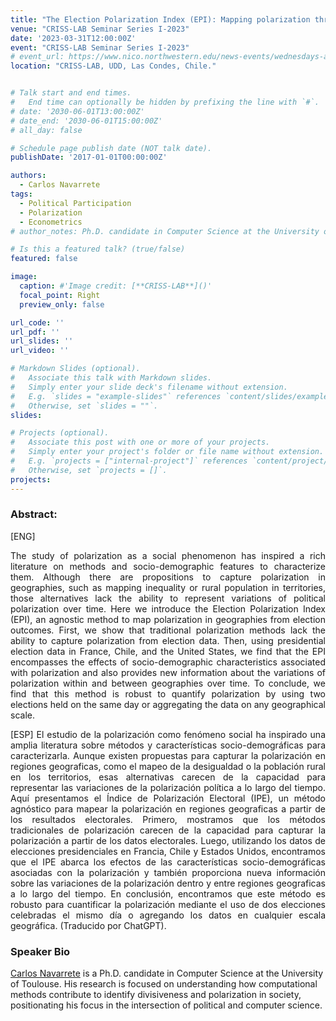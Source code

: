 ```yaml
---
title: "The Election Polarization Index (EPI): Mapping polarization through elections"
venue: "CRISS-LAB Seminar Series I-2023"
date: '2023-03-31T12:00:00Z'
event: "CRISS-LAB Seminar Series I-2023"
# event_url: https://www.nico.northwestern.edu/news-events/wednesdays-at-nico/speakers-2021.html
location: "CRISS-LAB, UDD, Las Condes, Chile."


# Talk start and end times.
#   End time can optionally be hidden by prefixing the line with `#`.
# date: '2030-06-01T13:00:00Z'
# date_end: '2030-06-01T15:00:00Z'
# all_day: false

# Schedule page publish date (NOT talk date).
publishDate: '2017-01-01T00:00:00Z'

authors: 
  - Carlos Navarrete
tags: 
  - Political Participation
  - Polarization
  - Econometrics
# author_notes: Ph.D. candidate in Computer Science at the University of Toulouse.

# Is this a featured talk? (true/false)
featured: false

image:
  caption: #'Image credit: [**CRISS-LAB**]()'
  focal_point: Right
  preview_only: false

url_code: ''
url_pdf: ''
url_slides: ''
url_video: ''

# Markdown Slides (optional).
#   Associate this talk with Markdown slides.
#   Simply enter your slide deck's filename without extension.
#   E.g. `slides = "example-slides"` references `content/slides/example-slides.md`.
#   Otherwise, set `slides = ""`.
slides:

# Projects (optional).
#   Associate this post with one or more of your projects.
#   Simply enter your project's folder or file name without extension.
#   E.g. `projects = ["internal-project"]` references `content/project/deep-learning/index.md`.
#   Otherwise, set `projects = []`.
projects:
---
```


<head>
<script src="https://cdn.jsdelivr.net/npm/add-to-calendar-button@2" async defer></script>

<style>
div {
  text-align: justify;
  text-justify: inter-word;
}
</style>


</head>


<div>
<add-to-calendar-button
  name="The Election Polarization Index (EPI): Mapping polarization through elections. CRISS-LAB"
  description="Zoom link: https://udd.zoom.us/j/82674667828?pwd=amlmNlk3R0hPZzlFOTRYY2tZRW9Gdz09"
  startDate="2023-03-31"
  endDate="2023-03-31"
  startTime="12:00"
  endTime="13:30"
  location="Virtual"
  options="['Apple','Google','iCal','Microsoft365','Outlook.com','Yahoo']"
  timeZone="America/Santiago"
  trigger="click"
  inline
  listStyle="modal"
  iCalFileName="Reminder-Event"
  >
</add-to-calendar-button>
</div>

### Abstract:
[ENG]
<div>
The study of polarization as a social phenomenon has inspired a rich literature on methods and socio-demographic features to characterize them. Although there are propositions to capture polarization in geographies, such as mapping inequality or rural population in territories, those alternatives lack the ability to represent variations of political polarization over time. Here we introduce the Election Polarization Index (EPI), an agnostic method to map polarization in geographies from election outcomes. First, we show that traditional polarization methods lack the ability to capture polarization from election data. Then, using presidential election data in France, Chile, and the United States, we find that the EPI encompasses the effects of socio-demographic characteristics associated with polarization and also provides new information about the variations of polarization within and between geographies over time. To conclude, we find that this method is robust to quantify polarization by using two elections held on the same day or aggregating the data on any geographical scale.

[ESP]
El estudio de la polarización como fenómeno social ha inspirado una amplia literatura sobre métodos y características socio-demográficas para caracterizarla. Aunque existen propuestas para capturar la polarización en regiones geograficas, como el mapeo de la desigualdad o la población rural en los territorios, esas alternativas carecen de la capacidad para representar las variaciones de la polarización política a lo largo del tiempo. Aquí presentamos el Índice de Polarización Electoral (IPE), un método agnóstico para mapear la polarización en regiones geograficas a partir de los resultados electorales. Primero, mostramos que los métodos tradicionales de polarización carecen de la capacidad para capturar la polarización a partir de los datos electorales. Luego, utilizando los datos de elecciones presidenciales en Francia, Chile y Estados Unidos, encontramos que el IPE abarca los efectos de las características socio-demográficas asociadas con la polarización y también proporciona nueva información sobre las variaciones de la polarización dentro y entre regiones geograficas a lo largo del tiempo. En conclusión, encontramos que este método es robusto para cuantificar la polarización mediante el uso de dos elecciones celebradas el mismo día o agregando los datos en cualquier escala geográfica. (Traducido por ChatGPT).

</div>

### Speaker Bio
[Carlos Navarrete](https://scholar.google.com/citations?user=JqTxoC0AAAAJ&hl=de&oi=sra) is a Ph.D. candidate in Computer Science at the University of Toulouse. His research is focused on understanding how computational methods contribute to identify divisiveness and polarization in society, positionating his focus in the intersection of political and computer science.

<!-- <div>
<iframe margin= "center" width="100%" height="300vh" src="https://www.youtube.com/embed/LRAXesnTJ9Y" title="Quantifying Success in Ballet - NetSci Conference 2022" frameborder="0" allow="accelerometer; autoplay; clipboard-write; encrypted-media; gyroscope; picture-in-picture" allowfullscreen></iframe>

</div> -->
